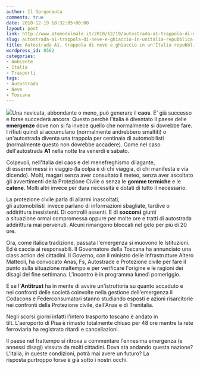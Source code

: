 ```yaml
---
author: Il Gorgonauta
comments: true
date: 2010-12-19 18:32:05+00:00
layout: post
link: http://www.atomodelmale.it/2010/12/19/autostrada-a1-trappola-di-neve-e-ghiaccio-in-unitalia-repubblica-delle-banane/
slug: autostrada-a1-trappola-di-neve-e-ghiaccio-in-unitalia-repubblica-delle-banane
title: Autostrada A1, trappola di neve e ghiaccio in un'Italia repubblica delle banane.
wordpress_id: 8562
categories:
- Ambiente
- Italia
- Trasporti
tags:
- Autostrada
- Neve
- Toscana
---
```


[![](http://www.atomodelmale.it/wp-content/uploads/2010/12/A1-neve-300x223.jpg)](http://www.atomodelmale.it/wp-content/uploads/2010/12/A1-neve.jpg)Una nevicata, abbondante o meno, può generare il **caos**. E' già successo e forse succederà ancora. Questo perchè l'italia è diventato il paese delle **emergenze** dove non si fa invece quello che normalmente si dovrebbe fare. I rifiuti quindi si accumulano (normalmente andrebbero smaltiti) o un'autostrada diventa una trappola per centinaia di automobilisti (normalmente questo non dovrebbe accadere). Come nel caso dell'autostrada **A1** nella notte tra venerdì e sabato.

Colpevoli, nell'Italia del caos e del menefreghismo dilagante, di essermi messi in viaggio (la colpa è di chi viaggia, di chi manifesta e via dicendo). Molti, magari senza aver consultato il meteo, senza aver ascoltato gli avvertimenti della Protezione Civile o senza le **gomme termiche** e le **catene**. Molti altri invece per dura necessità e dotati di tutto il necessario.

La protezione civile parla di allarmi inascoltati, gli automobilisti  invece parlano di informazioni sbagliate, tardive o addirittura inesistenti. Di controlli assenti. E di **soccorsi** giunti a situazione ormai compromessa oppure per molte ore e tratti di autostrada addirittura mai pervenuti. Alcuni rimangono bloccati nel gelo per più di 20 ore.<!-- more -->



Ora, come italica tradizione, passata l'emergenza si muovono le Istituzioni. Ed è caccia ai responsabili. Il Governatore della Toscana ha annunciato una class action dei cittadini. Il Governo, con il ministro delle Infrastrutture Altero Matteoli, ha convocato Anas, Fs, Autostrade e Protezione civile per fare il punto sulla situazione maltempo e per verificare l'origine e le ragioni dei disagi del fine settimana. L'incontro è in programma lunedì pomeriggio.

E se l'**Antitrust** ha in mente di avvire un'istruttoria su quanto accaduto e nei confronti delle società coinvolte nella gestione dell'emergenza il Codacons e Federconsumatori stanno studiando esposti e azioni risarcitorie nei confronti della Protezione civile, dell'Anas e di Trenitalia.

Negli scorsi giorni infatti l'intero trasporto toscano è andato in tilt. L'aeroporto di Pisa è rimasto totalmente chiuso per 48 ore mentre la rete ferroviaria ha registrato ritardi e cancellazioni.

Il paese nel frattempo si ritrova a commentare l'ennesima emergenza (e annessi disagi) vissuta da molti cittadini. Dova sta andando questa nazione? L'Italia, in queste condizioni, potrà mai avere un futuro? La risposta purtroppo forse è già sotto i nostri occhi.
